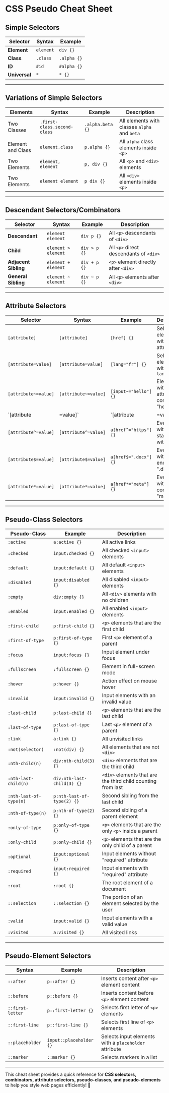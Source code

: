 # CSS Pseudo Cheat Sheet

## Simple Selectors

| Selector | Syntax | Example |
|----------|--------|---------|
| **Element** | `element` | `div {}` |
| **Class** | `.class` | `.alpha {}` |
| **ID** | `#id` | `#alpha {}` |
| **Universal** | `*` | `* {}` |

---

## Variations of Simple Selectors

| Elements | Syntax | Example | Description |
|----------|--------|---------|-------------|
| Two Classes | `.first-class.second-class` | `.alpha.beta {}` | All elements with classes `alpha` and `beta` |
| Element and Class | `element.class` | `p.alpha {}` | All `alpha` class elements inside `<p>` |
| Two Elements | `element, element` | `p, div {}` | All `<p>` and `<div>` elements |
| Two Elements | `element element` | `p div {}` | All `<div>` elements inside `<p>` |

---

## Descendant Selectors/Combinators

| Selector | Syntax | Example | Description |
|----------|--------|---------|-------------|
| **Descendant** | `element element` | `div p {}` | All `<p>` descendants of `<div>` |
| **Child** | `element > element` | `div > p {}` | All `<p>` direct descendants of `<div>` |
| **Adjacent Sibling** | `element + element` | `div + p {}` | `<p>` element directly after `<div>` |
| **General Sibling** | `element ~ element` | `div ~ p {}` | All `<p>` elements after `<div>` |

---

## Attribute Selectors

| Selector | Syntax | Example | Description |
|----------|--------|---------|-------------|
| `[attribute]` | `[attribute]` | `[href] {}` | Selects all elements with a `href` attribute |
| `[attribute=value]` | `[attribute=value]` | `[lang="fr"] {}` | Selects elements with `lang="fr"` |
| `[attribute~=value]` | `[attribute~=value]` | `[input~="hello"] {}` | Elements with `input` attribute containing "hello" |
| `[attribute|=value]` | `[attribute|=value]` | `[lang|="en"] {}` | `lang` attribute value equal to "en" or "en-" |
| `[attribute^=value]` | `[attribute^=value]` | `a[href^="https"] {}` | Every `<a>` with `href` starting with "https" |
| `[attribute$=value]` | `[attribute$=value]` | `a[href$=".docx"] {}` | Every `<a>` with `href` ending with ".docx" |
| `[attribute*=value]` | `[attribute*=value]` | `a[href*="meta"] {}` | Every `<a>` with `href` containing "meta" |

---

## Pseudo-Class Selectors

| Pseudo-Class | Example | Description |
|-------------|---------|-------------|
| `:active` | `a:active {}` | All active links |
| `:checked` | `input:checked {}` | All checked `<input>` elements |
| `:default` | `input:default {}` | All default `<input>` elements |
| `:disabled` | `input:disabled {}` | All disabled `<input>` elements |
| `:empty` | `div:empty {}` | All `<div>` elements with no children |
| `:enabled` | `input:enabled {}` | All enabled `<input>` elements |
| `:first-child` | `p:first-child {}` | `<p>` elements that are the first child |
| `:first-of-type` | `p:first-of-type {}` | First `<p>` element of a parent |
| `:focus` | `input:focus {}` | Input element under focus |
| `:fullscreen` | `:fullscreen {}` | Element in full-screen mode |
| `:hover` | `p:hover {}` | Action effect on mouse hover |
| `:invalid` | `input:invalid {}` | Input elements with an invalid value |
| `:last-child` | `p:last-child {}` | `<p>` elements that are the last child |
| `:last-of-type` | `p:last-of-type {}` | Last `<p>` element of a parent |
| `:link` | `a:link {}` | All unvisited links |
| `:not(selector)` | `:not(div) {}` | All elements that are not `<div>` |
| `:nth-child(n)` | `div:nth-child(3) {}` | `<div>` elements that are the third child |
| `:nth-last-child(n)` | `div:nth-last-child(3) {}` | `<div>` elements that are the third child counting from last |
| `:nth-last-of-type(n)` | `p:nth-last-of-type(2) {}` | Second sibling from the last child |
| `:nth-of-type(n)` | `p:nth-of-type(2) {}` | Second sibling of a parent element |
| `:only-of-type` | `p:only-of-type {}` | `<p>` elements that are the only `<p>` inside a parent |
| `:only-child` | `p:only-child {}` | `<p>` elements that are the only child of a parent |
| `:optional` | `input:optional {}` | Input elements without "required" attribute |
| `:required` | `input:required {}` | Input elements with "required" attribute |
| `:root` | `:root {}` | The root element of a document |
| `::selection` | `::selection {}` | The portion of an element selected by the user |
| `:valid` | `input:valid {}` | Input elements with a valid value |
| `:visited` | `a:visited {}` | All visited links |

---

## Pseudo-Element Selectors

| Syntax | Example | Description |
|--------|---------|-------------|
| `::after` | `p::after {}` | Inserts content after `<p>` element content |
| `::before` | `p::before {}` | Inserts content before `<p>` element content |
| `::first-letter` | `p::first-letter {}` | Selects first letter of `<p>` elements |
| `::first-line` | `p::first-line {}` | Selects first line of `<p>` elements |
| `::placeholder` | `input::placeholder {}` | Selects input elements with a `placeholder` attribute |
| `::marker` | `::marker {}` | Selects markers in a list |

---

This cheat sheet provides a quick reference for **CSS selectors, combinators, attribute selectors, pseudo-classes, and pseudo-elements** to help you style web pages efficiently! 🚀
